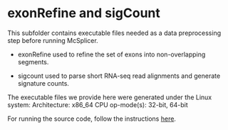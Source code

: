 exonRefine and sigCount
=======================

This subfolder contains executable files needed as a data preprocessing step before running McSplicer. 

* exonRefine used to refine the set of exons into non-overlapping segments.

* sigcount used to parse short RNA-seq read alignments and generate signature counts.

The executable files we provide here were generated under the Linux system:
Architecture:        x86_64
CPU op-mode(s):      32-bit, 64-bit

For running the source code, follow the instructions [here](https://github.com/canzarlab/sigcount).







